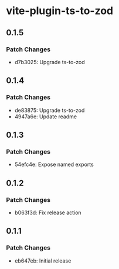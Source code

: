 # vite-plugin-ts-to-zod

## 0.1.5

### Patch Changes

- d7b3025: Upgrade ts-to-zod

## 0.1.4

### Patch Changes

- de83875: Upgrade ts-to-zod
- 4947a6e: Update readme

## 0.1.3

### Patch Changes

- 54efc4e: Expose named exports

## 0.1.2

### Patch Changes

- b063f3d: Fix release action

## 0.1.1

### Patch Changes

- eb647eb: Initial release
